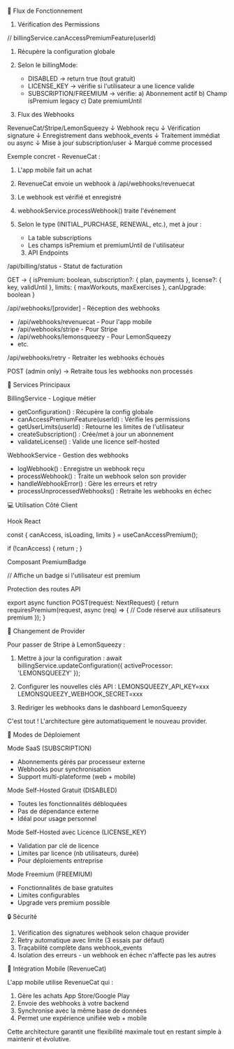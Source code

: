 🔄 Flux de Fonctionnement

1. Vérification des Permissions

// billingService.canAccessPremiumFeature(userId)

1. Récupère la configuration globale
2. Selon le billingMode:

   - DISABLED → return true (tout gratuit)
   - LICENSE_KEY → vérifie si l'utilisateur a une licence valide
   - SUBSCRIPTION/FREEMIUM → vérifie: a) Abonnement actif b) Champ isPremium legacy c) Date premiumUntil

3. Flux des Webhooks

RevenueCat/Stripe/LemonSqueezy 
        ↓
Webhook reçu 
        ↓
Vérification signature 
        ↓
Enregistrement dans webhook_events 
        ↓
Traitement immédiat ou async 
        ↓
Mise à jour subscription/user 
        ↓
Marqué comme processed

Exemple concret - RevenueCat :

1. L'app mobile fait un achat
2. RevenueCat envoie un webhook à /api/webhooks/revenuecat
3. Le webhook est vérifié et enregistré
4. webhookService.processWebhook() traite l'événement
5. Selon le type (INITIAL_PURCHASE, RENEWAL, etc.), met à jour :

   - La table subscriptions
   - Les champs isPremium et premiumUntil de l'utilisateur

   3. API Endpoints

/api/billing/status - Statut de facturation

GET → { isPremium: boolean, subscription?: { plan, payments }, license?: { key, validUntil }, limits: { maxWorkouts, maxExercises },
canUpgrade: boolean }

/api/webhooks/[provider] - Réception des webhooks

- /api/webhooks/revenuecat - Pour l'app mobile
- /api/webhooks/stripe - Pour Stripe
- /api/webhooks/lemonsqueezy - Pour LemonSqueezy
- etc.

/api/webhooks/retry - Retraiter les webhooks échoués

POST (admin only) → Retraite tous les webhooks non processés

🔧 Services Principaux

BillingService - Logique métier

- getConfiguration() : Récupère la config globale
- canAccessPremiumFeature(userId) : Vérifie les permissions
- getUserLimits(userId) : Retourne les limites de l'utilisateur
- createSubscription() : Crée/met à jour un abonnement
- validateLicense() : Valide une licence self-hosted

WebhookService - Gestion des webhooks

- logWebhook() : Enregistre un webhook reçu
- processWebhook() : Traite un webhook selon son provider
- handleWebhookError() : Gère les erreurs et retry
- processUnprocessedWebhooks() : Retraite les webhooks en échec

💻 Utilisation Côté Client

Hook React

const { canAccess, isLoading, limits } = useCanAccessPremium();

if (!canAccess) { return <UpgradePrompt limits={limits} />; }

Composant PremiumBadge

<PremiumBadge /> // Affiche un badge si l'utilisateur est premium

Protection des routes API

export async function POST(request: NextRequest) { return requiresPremium(request, async (req) => { // Code réservé aux utilisateurs premium
}); }

🔀 Changement de Provider

Pour passer de Stripe à LemonSqueezy :

1. Mettre à jour la configuration : await billingService.updateConfiguration({ activeProcessor: 'LEMONSQUEEZY' });

2. Configurer les nouvelles clés API : LEMONSQUEEZY_API_KEY=xxx LEMONSQUEEZY_WEBHOOK_SECRET=xxx

3. Rediriger les webhooks dans le dashboard LemonSqueezy

C'est tout ! L'architecture gère automatiquement le nouveau provider.

🚀 Modes de Déploiement

Mode SaaS (SUBSCRIPTION)

- Abonnements gérés par processeur externe
- Webhooks pour synchronisation
- Support multi-plateforme (web + mobile)

Mode Self-Hosted Gratuit (DISABLED)

- Toutes les fonctionnalités débloquées
- Pas de dépendance externe
- Idéal pour usage personnel

Mode Self-Hosted avec Licence (LICENSE_KEY)

- Validation par clé de licence
- Limites par licence (nb utilisateurs, durée)
- Pour déploiements entreprise

Mode Freemium (FREEMIUM)

- Fonctionnalités de base gratuites
- Limites configurables
- Upgrade vers premium possible

🔒 Sécurité

1. Vérification des signatures webhook selon chaque provider
2. Retry automatique avec limite (3 essais par défaut)
3. Traçabilité complète dans webhook_events
4. Isolation des erreurs - un webhook en échec n'affecte pas les autres

📱 Intégration Mobile (RevenueCat)

L'app mobile utilise RevenueCat qui :

1. Gère les achats App Store/Google Play
2. Envoie des webhooks à votre backend
3. Synchronise avec la même base de données
4. Permet une expérience unifiée web + mobile

Cette architecture garantit une flexibilité maximale tout en restant simple à maintenir et évolutive.
